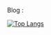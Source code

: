
Blog : <a href=https://nanarin.tistory.com/>

[![Top Langs](https://github-readme-stats.vercel.app/api/top-langs/?username=kwr0113&layout=compact)](https://github.com/anuraghazra/github-readme-stats)
